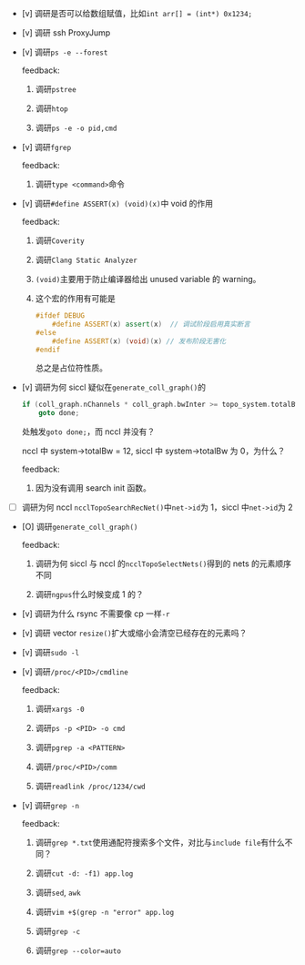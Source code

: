 * [v] 调研是否可以给数组赋值，比如`int arr[] = (int*) 0x1234;`

* [v] 调研 ssh ProxyJump

* [v] 调研`ps -e --forest`

    feedback:

    1. 调研`pstree`

    1. 调研`htop`

    1. 调研`ps -e -o pid,cmd`

* [v] 调研`fgrep`

    feedback:

    1. 调研`type <command>`命令

* [v] 调研`#define ASSERT(x) (void)(x)`中 void 的作用

    feedback:

    1. 调研`Coverity`

    1. 调研`Clang Static Analyzer`

    1. `(void)`主要用于防止编译器给出 unused variable 的 warning。

    1. 这个宏的作用有可能是

        ```cpp
        #ifdef DEBUG
            #define ASSERT(x) assert(x)  // 调试阶段启用真实断言
        #else
            #define ASSERT(x) (void)(x) // 发布阶段无害化
        #endif
        ```

        总之是占位符性质。

* [v] 调研为何 siccl 疑似在`generate_coll_graph()`的

    ```cpp
    if (coll_graph.nChannels * coll_graph.bwInter >= topo_system.totalBw)
        goto done;
    ```

    处触发`goto done;`，而 nccl 并没有？

    nccl 中 system->totalBw = 12, siccl 中 system->totalBw 为 0，为什么？

    feedback:

    1. 因为没有调用 search init 函数。

* [ ] 调研为何 nccl `ncclTopoSearchRecNet()`中`net->id`为 1，siccl 中`net->id`为 2

* [O] 调研`generate_coll_graph()`

    feedback:

    1. 调研为何 siccl 与 nccl 的`ncclTopoSelectNets()`得到的 nets 的元素顺序不同

    1. 调研`ngpus`什么时候变成 1 的？

* [v] 调研为什么 rsync 不需要像 cp 一样`-r`

* [v] 调研 vector `resize()`扩大或缩小会清空已经存在的元素吗？

* [v] 调研`sudo -l`

* [v] 调研`/proc/<PID>/cmdline`

    feedback:

    1. 调研`xargs -0`

    1. 调研`ps -p <PID> -o cmd`

    1. 调研`pgrep -a <PATTERN>`

    1. 调研`/proc/<PID>/comm`

    1. 调研`readlink /proc/1234/cwd`

* [v] 调研`grep -n`

    feedback:

    1. 调研`grep *.txt`使用通配符搜索多个文件，对比与`include file`有什么不同？

    1. 调研`cut -d: -f1) app.log`

    1. 调研`sed`, `awk`

    1. 调研`vim +$(grep -n "error" app.log`

    1. 调研`grep -c`

    1. 调研`grep --color=auto`
